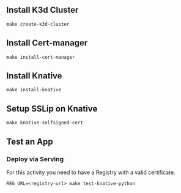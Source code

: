 ## Install K3d Cluster

`make create-k3d-cluster`

## Install Cert-manager

`make install-cert-manager`

## Install Knative

`make install-knative`

## Setup SSLip on Knative

`make knative-selfsigned-cert`

## Test an App

### Deploy via Serving

For this activity you need to have a Registry with a valid certificate.

`REG_URL=<registry-url> make test-knative-python`


